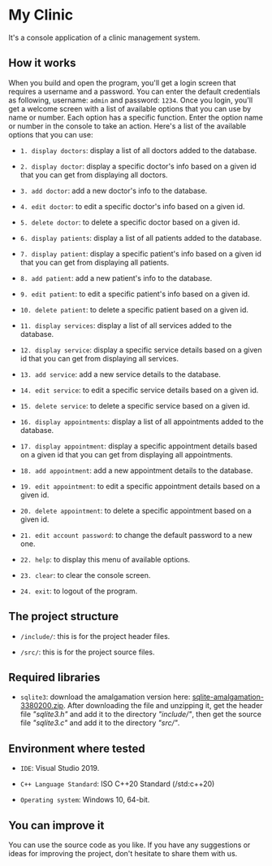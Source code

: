 # My Clinic
It's a console application of a clinic management system.

## How it works
When you build and open the program, you'll get a login screen that requires a username and a password. You can enter the default credentials as following, username: `admin` and password: `1234`. Once you login, you'll get a welcome screen with a list of available options that you can use by name or number. Each option has a specific function. Enter the option name or number in the console to take an action. Here's a list of the available options that you can use:

- `1. display doctors`: display a list of all doctors added to the database.

- `2. display doctor`: display a specific doctor's info based on a given id that you can get from displaying all doctors.

- `3. add doctor`: add a new doctor's info to the database.

- `4. edit doctor`: to edit a specific doctor's info based on a given id.

- `5. delete doctor`: to delete a specific doctor based on a given id.


- `6. display patients`: display a list of all patients added to the database.

- `7. display patient`: display a specific patient's info based on a given id that you can get from displaying all patients.

- `8. add patient`: add a new patient's info to the database.

- `9. edit patient`: to edit a specific patient's info based on a given id.

- `10. delete patient`: to delete a specific patient based on a given id.


- `11. display services`: display a list of all services added to the database.

- `12. display service`: display a specific service details based on a given id that you can get from displaying all services.

- `13. add service`: add a new service details to the database.

- `14. edit service`: to edit a specific service details based on a given id.

- `15. delete service`: to delete a specific service based on a given id.


- `16. display appointments`: display a list of all appointments added to the database.

- `17. display appointment`: display a specific appointment details based on a given id that you can get from displaying all appointments.

- `18. add appointment`: add a new appointment details to the database.

- `19. edit appointment`: to edit a specific appointment details based on a given id.

- `20. delete appointment`: to delete a specific appointment based on a given id.


- `21. edit account password`: to change the default password to a new one.


- `22. help`: to display this menu of available options.

- `23. clear`: to clear the console screen.

- `24. exit`: to logout of the program.

## The project structure
- `/include/`: this is for the project header files.

- `/src/`: this is for the project source files.

## Required libraries
- `sqlite3`: download the amalgamation version here: [sqlite-amalgamation-3380200.zip](https://www.sqlite.org/2022/sqlite-amalgamation-3380200.zip). After downloading the file and unzipping it, get the header file *"sqlite3.h"* and add it to the directory *"include/"*, then get the source file *"sqlite3.c"* and add it to the directory *"src/"*.

## Environment where tested
- `IDE`: Visual Studio 2019.

- `C++ Language Standard`: ISO C++20 Standard (/std:c++20)

- `Operating system`: Windows 10, 64-bit.

## You can improve it
You can use the source code as you like. If you have any suggestions or ideas for improving the project, don't hesitate to share them with us.
